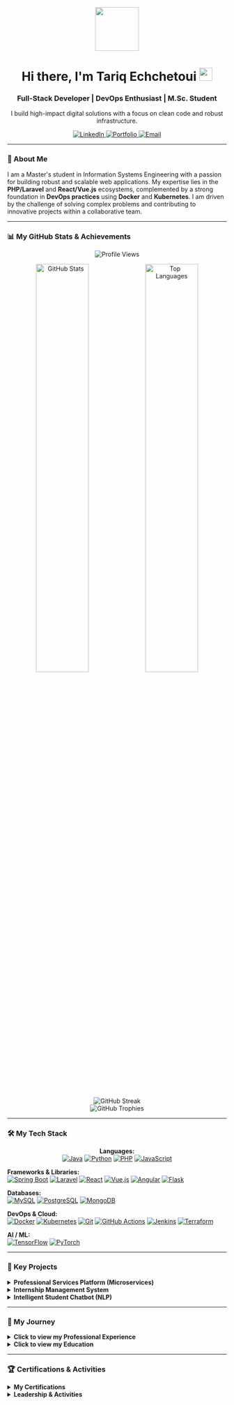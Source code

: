 <!-- 
================================================================================================================================================================================
👋 HI, I'M TARIQ ECHCHETOUI!
================================================================================================================================================================================
-->
<div id="header" align="center">
  <img src="https://media.giphy.com/media/M9gbBd9nbDrOTu1Mqx/giphy.gif" width="100"/>
  <h1>
    Hi there, I'm Tariq Echchetoui
    <img src="https://media.giphy.com/media/hvRJCLFzcasrR4ia7z/giphy.gif" width="30px"/>
  </h1>
  <h3>Full-Stack Developer | DevOps Enthusiast | M.Sc. Student</h3>
  <p>I build high-impact digital solutions with a focus on clean code and robust infrastructure.</p>
  
  <!-- Social Media Badges -->
  <div>
    <a href="https://www.linkedin.com/in/echchetoui-tariq/" target="_blank">
      <img src="https://img.shields.io/badge/LinkedIn-0077B5?style=for-the-badge&logo=linkedin&logoColor=white" alt="LinkedIn"/>
    </a>
    <a href="https://echchetoui-portfolio.vercel.app/" target="_blank">
      <img src="https://img.shields.io/badge/Portfolio-000000?style=for-the-badge&logo=About.me&logoColor=white" alt="Portfolio"/>
    </a>
    <a href="mailto:tarikch456@gmail.com" target="_blank">
      <img src="https://img.shields.io/badge/Email-D14836?style=for-the-badge&logo=gmail&logoColor=white" alt="Email"/>
    </a>
  </div>
</div>

---

<!-- 
================================================================================================================================================================================
🚀 ABOUT ME
================================================================================================================================================================================
-->
### 🚀 About Me

I am a Master's student in Information Systems Engineering with a passion for building robust and scalable web applications. My expertise lies in the **PHP/Laravel** and **React/Vue.js** ecosystems, complemented by a strong foundation in **DevOps practices** using **Docker** and **Kubernetes**. I am driven by the challenge of solving complex problems and contributing to innovative projects within a collaborative team.

---

<!-- 
================================================================================================================================================================================
📊 GITHUB STATISTICS
================================================================================================================================================================================
-->
### 📊 My GitHub Stats & Achievements

<p align="center">
  <!-- Visitor Counter -->
  <img src="https://komarev.com/ghpvc/?username=Echchetoui29&color=blue&style=flat-square&label=PROFILE+VIEWS" alt="Profile Views"/>
</p>

<div align="center">
  <!-- GitHub Stats Card -->
  <img src="https://github-readme-stats.vercel.app/api?username=Echchetoui29&show_icons=true&theme=tokyonight&rank_icon=github&hide_border=true" alt="GitHub Stats" width="49%"/>
  <!-- Top Languages Card -->
  <img src="https://github-readme-stats.vercel.app/api/top-langs/?username=Echchetoui29&layout=compact&theme=tokyonight&hide_border=true" alt="Top Languages" width="49%"/>
</div>

<div align="center">
  <!-- GitHub Streak -->
  <img src="https://github-readme-streak-stats.herokuapp.com/?user=Echchetoui29&theme=tokyonight&hide_border=true" alt="GitHub Streak" />
</div>

<div align="center">
  <!-- GitHub Trophies -->
  <img src="https://github-profile-trophy.vercel.app/?username=Echchetoui29&theme=tokyonight&no-frame=true&no-bg=true&margin-w=15&margin-h=15" alt="GitHub Trophies"/>
</div>

---

<!-- 
================================================================================================================================================================================
🛠️ MY TECH STACK
================================================================================================================================================================================
-->
### 🛠️ My Tech Stack

<p align="center">
  <strong>Languages:</strong><br>
  <a href="#"><img alt="Java" src="https://img.shields.io/badge/Java-ED8B00?style=for-the-badge&logo=openjdk&logoColor=white"></a>
  <a href="#"><img alt="Python" src="https://img.shields.io/badge/Python-3776AB?style=for-the-badge&logo=python&logoColor=white"></a>
  <a href="#"><img alt="PHP" src="https://img.shields.io/badge/PHP-777BB4?style=for-the-badge&logo=php&logoColor=white"></a>
  <a href="#"><img alt="JavaScript" src="https://img.shields.io/badge/JavaScript-F7DF1E?style=for-the-badge&logo=javascript&logoColor=black"></a>
  
  <strong>Frameworks & Libraries:</strong><br>
  <a href="#"><img alt="Spring Boot" src="https://img.shields.io/badge/Spring_Boot-6DB33F?style=for-the-badge&logo=spring-boot&logoColor=white"></a>
  <a href="#"><img alt="Laravel" src="https://img.shields.io/badge/Laravel-FF2D20?style=for-the-badge&logo=laravel&logoColor=white"></a>
  <a href="#"><img alt="React" src="https://img.shields.io/badge/React-61DAFB?style=for-the-badge&logo=react&logoColor=black"></a>
  <a href="#"><img alt="Vue.js" src="https://img.shields.io/badge/Vue.js-4FC08D?style=for-the-badge&logo=vue.js&logoColor=white"></a>
  <a href="#"><img alt="Angular" src="https://img.shields.io/badge/Angular-DD0031?style=for-the-badge&logo=angular&logoColor=white"></a>
  <a href="#"><img alt="Flask" src="https://img.shields.io/badge/Flask-000000?style=for-the-badge&logo=flask&logoColor=white"></a>
  
  <strong>Databases:</strong><br>
  <a href="#"><img alt="MySQL" src="https://img.shields.io/badge/MySQL-4479A1?style=for-the-badge&logo=mysql&logoColor=white"></a>
  <a href="#"><img alt="PostgreSQL" src="https://img.shields.io/badge/PostgreSQL-4169E1?style=for-the-badge&logo=postgresql&logoColor=white"></a>
  <a href="#"><img alt="MongoDB" src="https://img.shields.io/badge/MongoDB-47A248?style=for-the-badge&logo=mongodb&logoColor=white"></a>
  
  <strong>DevOps & Cloud:</strong><br>
  <a href="#"><img alt="Docker" src="https://img.shields.io/badge/Docker-2496ED?style=for-the-badge&logo=docker&logoColor=white"></a>
  <a href="#"><img alt="Kubernetes" src="https://img.shields.io/badge/Kubernetes-326CE5?style=for-the-badge&logo=kubernetes&logoColor=white"></a>
  <a href="#"><img alt="Git" src="https://img.shields.io/badge/Git-F05032?style=for-the-badge&logo=git&logoColor=white"></a>
  <a href="#"><img alt="GitHub Actions" src="https://img.shields.io/badge/GitHub_Actions-2088FF?style=for-the-badge&logo=github-actions&logoColor=white"></a>
  <a href="#"><img alt="Jenkins" src="https://img.shields.io/badge/Jenkins-D24939?style=for-the-badge&logo=jenkins&logoColor=white"></a>
  <a href="#"><img alt="Terraform" src="https://img.shields.io/badge/Terraform-7B42BC?style=for-the-badge&logo=terraform&logoColor=white"></a>
  
  <strong>AI / ML:</strong><br>
  <a href="#"><img alt="TensorFlow" src="https://img.shields.io/badge/TensorFlow-FF6F00?style=for-the-badge&logo=tensorflow&logoColor=white"></a>
  <a href="#"><img alt="PyTorch" src="https://img.shields.io/badge/PyTorch-EE4C2C?style=for-the-badge&logo=pytorch&logoColor=white"></a>
</p>

---

<!-- 
================================================================================================================================================================================
🔑 KEY PROJECTS
================================================================================================================================================================================
-->
### 🔑 Key Projects

<details>
<summary><strong>Professional Services Platform (Microservices)</strong></summary>
<br>
A full-stack platform connecting professionals, built with a microservices architecture.
<ul>
    <li><b>Tech Stack:</b> Spring Boot 3, React.js, MongoDB, Kubernetes, Docker, GitLab CI/CD.</li>
    <li><b>Features:</b> Automated CI/CD pipelines for seamless deployment and scaling.</li>
</ul>
</details>

<details>
<summary><strong>Internship Management System</strong></summary>
<br>
A web application for managing interns, tracking skills, and streamlining workflows.
<ul>
    <li><b>Tech Stack:</b> Spring Boot (Backend), Angular (Frontend).</li>
    <li><b>Features:</b> Secure authentication with JWT, competency tracking.</li>
</ul>
</details>

<details>
<summary><strong>Intelligent Student Chatbot (NLP)</strong></summary>
<br>
An AI-powered chatbot to answer student questions using Natural Language Processing.
<ul>
    <li><b>Tech Stack:</b> Python, Flask, TensorFlow (LSTM model).</li>
    <li><b>Features:</b> NLP model development and integration via a web interface.</li>
</ul>
</details>

---

<!-- 
================================================================================================================================================================================
📜 PROFESSIONAL JOURNEY
================================================================================================================================================================================
-->
### 📜 My Journey

<details>
<summary><strong>Click to view my Professional Experience</strong></summary>

#### **Web Development Intern** | *WebPick* | Jul - Aug 2025
- Developed an e-commerce platform with affiliate features using **Laravel, Inertia.js, and Vue.js**.
- Managed infrastructure with **Docker**, CI/CD with **GitLab**, and databases (**MySQL, PHPMyAdmin**).

#### **End-of-Studies Project** | *Odoo Predictive Module* | Apr - Jun 2024
- Created a predictive analytics module for Odoo ERP using **PHP, JavaScript, and PostgreSQL**.
- Responsible for requirements analysis and system architecture design.

#### **Mathematics Teacher** | *Collège Public Gandhi* | Dec 2023 – Apr 2024
- Taught mathematics as part of a government educational program.

</details>

<details>
<summary><strong>Click to view my Education</strong></summary>

#### **Master in Information Systems Engineering** | *Faculté des Sciences Semlalia, Marrakech* | 2024 - 2026
#### **Bachelor's in Mathematics and Computer Science** | *Faculté des Sciences Semlalia, Marrakech* | 2020 - 2024

</details>

---

<!-- 
================================================================================================================================================================================
🏆 CERTIFICATIONS & ACTIVITIES
================================================================================================================================================================================
-->
### 🏆 Certifications & Activities

<details>
<summary><strong>My Certifications</strong></summary>

- **Oracle:** [Oracle Cloud Infrastructure 2025 Certified Foundations Associate](https://catalog-education.oracle.com/ords/certview/sharebadge?id=92B167D512B23F89123EC6330E5762B9EBFA5AA7CDDB8041406887F6D4A4B9BF)
- **Coursera:** [Introduction to DevOps](https://coursera.org/share/0928301e89ce4ec831c07adbd0c20ab7)
- **Coursera:** [Engineering Practices for Building Quality Software](https://www.coursera.org/account/accomplishments/verify/1FU2MNON4M78)
- **Udemy:** [PHP Laravel: Build Hotel Booking Management System](https://www.udemy.com/certificate/UC-538d1f20-712b-4467-aae1-64349a439996/)

</details>

<details>
<summary><strong>Leadership & Activities</strong></summary>

- Member, **Club IT FS Semlalia**
- Member, **Association: Nouveau Époque**
- Member, **Chess Club**

</details>
